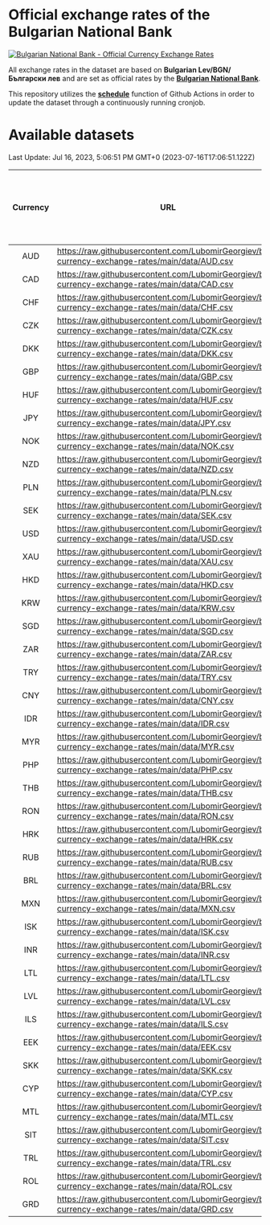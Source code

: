 # Official exchange rates of the Bulgarian National Bank

[![Bulgarian National Bank - Official Currency Exchange Rates](https://github.com/LubomirGeorgiev/bnb-currency-exchange-rates/actions/workflows/update-rates.yml/badge.svg?branch=main)](https://github.com/LubomirGeorgiev/bnb-currency-exchange-rates/actions/workflows/update-rates.yml)

All exchange rates in the dataset are based on **Bulgarian Lev/BGN/Български лев** and are set as official rates by the [**Bulgarian National Bank**](https://www.bnb.bg/Statistics/StExternalSector/StExchangeRates/StERForeignCurrencies/index.htm?toLang=_EN).

This repository utilizes the [**schedule**](https://docs.github.com/en/actions/reference/events-that-trigger-workflows) function of Github Actions in order to update the dataset through a continuously running cronjob.

# Available datasets

<!-- START LINKS (DO NOT EVER FU*ING DELETE THIS COMMENT FOR THE LOVE OF YOUR LIFE!!! IF YOU ARE CURIOS HOW IT WORKS, YOU CAN HAVE A LOOK AT ./src/updateReadme.ts) -->

Last Update: Jul 16, 2023, 5:06:51 PM GMT+0 (2023-07-16T17:06:51.122Z)

| Currency | URL                                                                                             | Number of records | Number of missing days that were filled in |
| :------: | ----------------------------------------------------------------------------------------------- | :---------------: | :----------------------------------------: |
|   AUD    | https://raw.githubusercontent.com/LubomirGeorgiev/bnb-currency-exchange-rates/main/data/AUD.csv |       8675        |                    2676                    |
|   CAD    | https://raw.githubusercontent.com/LubomirGeorgiev/bnb-currency-exchange-rates/main/data/CAD.csv |       8675        |                    2676                    |
|   CHF    | https://raw.githubusercontent.com/LubomirGeorgiev/bnb-currency-exchange-rates/main/data/CHF.csv |       8675        |                    2676                    |
|   CZK    | https://raw.githubusercontent.com/LubomirGeorgiev/bnb-currency-exchange-rates/main/data/CZK.csv |       8675        |                    2676                    |
|   DKK    | https://raw.githubusercontent.com/LubomirGeorgiev/bnb-currency-exchange-rates/main/data/DKK.csv |       8675        |                    2676                    |
|   GBP    | https://raw.githubusercontent.com/LubomirGeorgiev/bnb-currency-exchange-rates/main/data/GBP.csv |       8675        |                    2676                    |
|   HUF    | https://raw.githubusercontent.com/LubomirGeorgiev/bnb-currency-exchange-rates/main/data/HUF.csv |       8675        |                    2676                    |
|   JPY    | https://raw.githubusercontent.com/LubomirGeorgiev/bnb-currency-exchange-rates/main/data/JPY.csv |       8675        |                    2676                    |
|   NOK    | https://raw.githubusercontent.com/LubomirGeorgiev/bnb-currency-exchange-rates/main/data/NOK.csv |       8675        |                    2676                    |
|   NZD    | https://raw.githubusercontent.com/LubomirGeorgiev/bnb-currency-exchange-rates/main/data/NZD.csv |       8675        |                    2676                    |
|   PLN    | https://raw.githubusercontent.com/LubomirGeorgiev/bnb-currency-exchange-rates/main/data/PLN.csv |       8675        |                    2676                    |
|   SEK    | https://raw.githubusercontent.com/LubomirGeorgiev/bnb-currency-exchange-rates/main/data/SEK.csv |       8675        |                    2676                    |
|   USD    | https://raw.githubusercontent.com/LubomirGeorgiev/bnb-currency-exchange-rates/main/data/USD.csv |       8675        |                    2676                    |
|   XAU    | https://raw.githubusercontent.com/LubomirGeorgiev/bnb-currency-exchange-rates/main/data/XAU.csv |       8674        |                    2677                    |
|   HKD    | https://raw.githubusercontent.com/LubomirGeorgiev/bnb-currency-exchange-rates/main/data/HKD.csv |       8375        |                    2587                    |
|   KRW    | https://raw.githubusercontent.com/LubomirGeorgiev/bnb-currency-exchange-rates/main/data/KRW.csv |       8375        |                    2587                    |
|   SGD    | https://raw.githubusercontent.com/LubomirGeorgiev/bnb-currency-exchange-rates/main/data/SGD.csv |       8375        |                    2587                    |
|   ZAR    | https://raw.githubusercontent.com/LubomirGeorgiev/bnb-currency-exchange-rates/main/data/ZAR.csv |       8375        |                    2587                    |
|   TRY    | https://raw.githubusercontent.com/LubomirGeorgiev/bnb-currency-exchange-rates/main/data/TRY.csv |       6861        |                    2121                    |
|   CNY    | https://raw.githubusercontent.com/LubomirGeorgiev/bnb-currency-exchange-rates/main/data/CNY.csv |       6743        |                    2087                    |
|   IDR    | https://raw.githubusercontent.com/LubomirGeorgiev/bnb-currency-exchange-rates/main/data/IDR.csv |       6743        |                    2087                    |
|   MYR    | https://raw.githubusercontent.com/LubomirGeorgiev/bnb-currency-exchange-rates/main/data/MYR.csv |       6743        |                    2087                    |
|   PHP    | https://raw.githubusercontent.com/LubomirGeorgiev/bnb-currency-exchange-rates/main/data/PHP.csv |       6743        |                    2087                    |
|   THB    | https://raw.githubusercontent.com/LubomirGeorgiev/bnb-currency-exchange-rates/main/data/THB.csv |       6743        |                    2087                    |
|   RON    | https://raw.githubusercontent.com/LubomirGeorgiev/bnb-currency-exchange-rates/main/data/RON.csv |       6684        |                    2069                    |
|   HRK    | https://raw.githubusercontent.com/LubomirGeorgiev/bnb-currency-exchange-rates/main/data/HRK.csv |       6547        |                    2024                    |
|   RUB    | https://raw.githubusercontent.com/LubomirGeorgiev/bnb-currency-exchange-rates/main/data/RUB.csv |       6243        |                    1927                    |
|   BRL    | https://raw.githubusercontent.com/LubomirGeorgiev/bnb-currency-exchange-rates/main/data/BRL.csv |       5773        |                    1790                    |
|   MXN    | https://raw.githubusercontent.com/LubomirGeorgiev/bnb-currency-exchange-rates/main/data/MXN.csv |       5773        |                    1790                    |
|   ISK    | https://raw.githubusercontent.com/LubomirGeorgiev/bnb-currency-exchange-rates/main/data/ISK.csv |       5555        |                    1721                    |
|   INR    | https://raw.githubusercontent.com/LubomirGeorgiev/bnb-currency-exchange-rates/main/data/INR.csv |       5404        |                    1674                    |
|   LTL    | https://raw.githubusercontent.com/LubomirGeorgiev/bnb-currency-exchange-rates/main/data/LTL.csv |       5142        |                    1571                    |
|   LVL    | https://raw.githubusercontent.com/LubomirGeorgiev/bnb-currency-exchange-rates/main/data/LVL.csv |       4783        |                    1463                    |
|   ILS    | https://raw.githubusercontent.com/LubomirGeorgiev/bnb-currency-exchange-rates/main/data/ILS.csv |       4680        |                    1455                    |
|   EEK    | https://raw.githubusercontent.com/LubomirGeorgiev/bnb-currency-exchange-rates/main/data/EEK.csv |       3992        |                    1218                    |
|   SKK    | https://raw.githubusercontent.com/LubomirGeorgiev/bnb-currency-exchange-rates/main/data/SKK.csv |       2966        |                    908                     |
|   CYP    | https://raw.githubusercontent.com/LubomirGeorgiev/bnb-currency-exchange-rates/main/data/CYP.csv |       2898        |                    882                     |
|   MTL    | https://raw.githubusercontent.com/LubomirGeorgiev/bnb-currency-exchange-rates/main/data/MTL.csv |       2598        |                    793                     |
|   SIT    | https://raw.githubusercontent.com/LubomirGeorgiev/bnb-currency-exchange-rates/main/data/SIT.csv |       2538        |                    774                     |
|   TRL    | https://raw.githubusercontent.com/LubomirGeorgiev/bnb-currency-exchange-rates/main/data/TRL.csv |       1812        |                    553                     |
|   ROL    | https://raw.githubusercontent.com/LubomirGeorgiev/bnb-currency-exchange-rates/main/data/ROL.csv |       1691        |                    518                     |
|   GRD    | https://raw.githubusercontent.com/LubomirGeorgiev/bnb-currency-exchange-rates/main/data/GRD.csv |        359        |                    107                     |

<!-- END LINKS (DO NOT EVER FU*ING DELETE THIS COMMENT FOR THE LOVE OF YOUR LIFE!!! IF YOU ARE CURIOS HOW IT WORKS, YOU CAN HAVE A LOOK AT ./src/updateReadme.ts) -->
